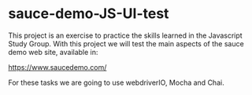 # sauce-demo-JS-UI-test

This project is an exercise to practice the skills learned in the Javascript Study Group.
With this project we will test the main aspects of the sauce demo web site, available in:

https://www.saucedemo.com/

For these tasks we are going to use webdriverIO, Mocha and Chai.
